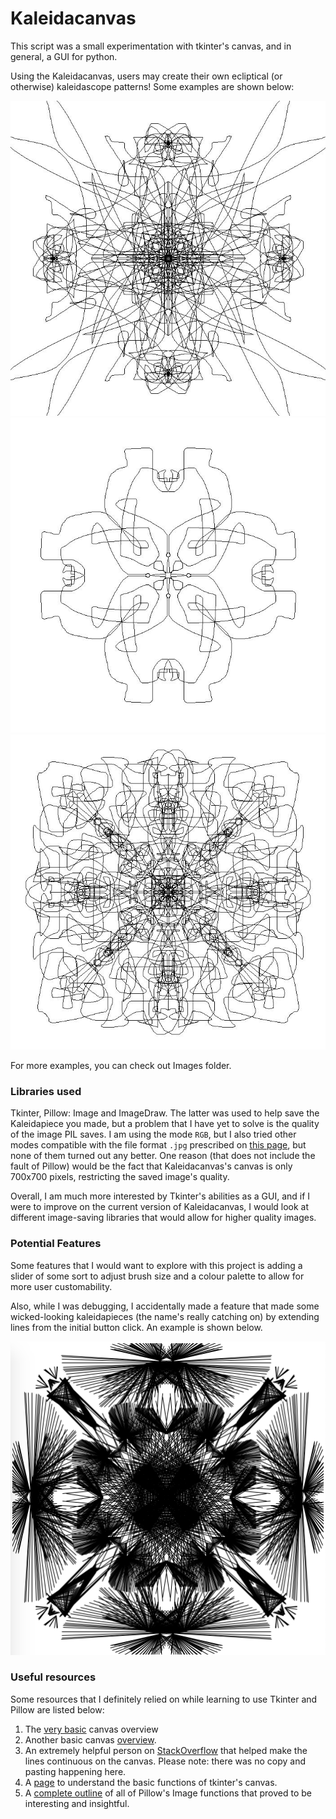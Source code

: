 # Kaleidacanvas

This script was a small experimentation with tkinter's canvas, and in general, a GUI for python.

Using the Kaleidacanvas, users may create their own ecliptical (or otherwise) kaleidascope patterns! Some examples are shown below:

![Example1](https://github.com/SelenaLiu/Kaleidacanvas/blob/master/Images/Eclipsis1.jpg)
![Example2](https://github.com/SelenaLiu/Kaleidacanvas/blob/master/Images/Eclipsis2.jpg)
![Example3](https://github.com/SelenaLiu/Kaleidacanvas/blob/master/Images/Eclipsis3.jpg)


For more examples, you can check out Images folder.

### Libraries used
Tkinter, Pillow: Image and ImageDraw. The latter was used to help save the Kaleidapiece you made, but a problem that
I have yet to solve is the quality of the image PIL saves. I am using the mode `RGB`, but I also tried other modes compatible 
with the file format `.jpg` prescribed on [this page](https://pillow.readthedocs.io/en/stable/handbook/concepts.html#concept-modes), but none of them turned out any better. One reason (that does not include the fault of Pillow) would be the fact that Kaleidacanvas's canvas is only 700x700 pixels, restricting the saved image's quality.

Overall, I am much more interested by Tkinter's abilities as a GUI, and if I were to improve on the current version of Kaleidacanvas, I would look at different image-saving libraries that would allow for higher quality images.

### Potential Features
Some features that I would want to explore with this project is adding a slider of some sort to adjust brush size and a colour palette to allow for more user customability.

Also, while I was debugging, I accidentally made a feature that made some wicked-looking kaleidapieces (the name's really catching on) by extending lines from the initial button click. An example is shown below.

![kaleidapiece](https://github.com/SelenaLiu/Kaleidacanvas/blob/master/Images/Screen%20Shot%202019-06-16%20at%201.10.26%20PM.png)

### Useful resources
Some resources that I definitely relied on while learning to use Tkinter and Pillow are listed below:

1. The [very basic](https://www.python-course.eu/tkinter_canvas.php) canvas overview
1. Another basic canvas [overview](http://effbot.org/tkinterbook/canvas.htm).
1. An extremely helpful person on [StackOverflow](https://stackoverflow.com/questions/52146562/python-tkinter-paint-how-to-paint-smoothly-and-save-images-with-a-different) that helped make the lines continuous on the canvas. 
    Please note: there was no copy and pasting happening here.
1. A [page](https://www.tutorialspoint.com/python/tk_pack.htm) to understand the basic functions of tkinter's canvas.
1. A [complete outline](https://pillow.readthedocs.io/en/stable/reference/Image.html#attributes) of all of Pillow's Image functions that proved to be interesting and insightful.
